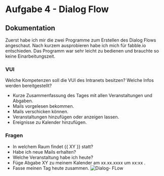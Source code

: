 # Aufgabe 4 - Dialog Flow #
## Dokumentation ##
Zuerst habe ich mir die zwei Programme zum Erstellen des Dialog Flows angeschaut. Nach kurzem ausprobieren habe ich mich für fabble.io entschieden. Das Programm war sehr leicht zu bedienen und brauchte so keine Einarbeitungszeit.
### VUI ###
Welche Kompetenzen soll die VUI des Intranets besitzen? Welche Infos werden bereitgestellt?
* Kurze Zusammenfassung des Tages mit allen Veranstaltungen und Abgaben.
* Mails vorgelesen bekommen.
* Mails verschicken können.
* Veranstaltungen hinzufügen oder anzeigen lassen.
* Ereignisse zu Kalender hinzufügen.

### Fragen ###
* In welchem Raum findet {{ XY }} statt?
* Habe ich neue Mails erhalten?
* Welche Veranstaltung habe ich heute?
* Füge Abgabe XY zu meinem Kalender am xx.xx.xxxx um xx:xx .
* Fasse meinen Tag heute zusammen.
![Dialog- FLow](https://github.com/SimonMaierhfu/IFD-SoSe20/blob/main/Intranet_VUI%20.png)
